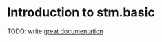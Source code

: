# Introduction to stm.basic

TODO: write [great documentation](http://jacobian.org/writing/great-documentation/what-to-write/)
